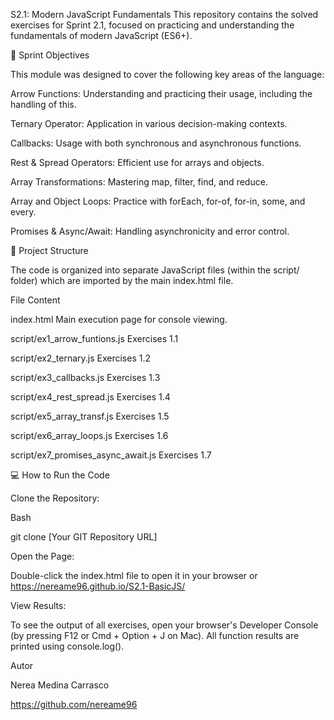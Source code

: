S2.1: Modern JavaScript Fundamentals
This repository contains the solved exercises for Sprint 2.1, focused on practicing and understanding the fundamentals of modern JavaScript (ES6+).

🎯 Sprint Objectives

This module was designed to cover the following key areas of the language:

Arrow Functions: Understanding and practicing their usage, including the handling of this.

Ternary Operator: Application in various decision-making contexts.

Callbacks: Usage with both synchronous and asynchronous functions.

Rest & Spread Operators: Efficient use for arrays and objects.

Array Transformations: Mastering map, filter, find, and reduce.

Array and Object Loops: Practice with forEach, for-of, for-in, some, and every.

Promises & Async/Await: Handling asynchronicity and error control.

📁 Project Structure


The code is organized into separate JavaScript files (within the script/ folder) which are imported by the main index.html file.

File	Content

index.html	Main execution page for console viewing.

script/ex1_arrow_funtions.js	Exercises 1.1

script/ex2_ternary.js	Exercises 1.2

script/ex3_callbacks.js	Exercises 1.3

script/ex4_rest_spread.js	Exercises 1.4

script/ex5_array_transf.js	Exercises 1.5

script/ex6_array_loops.js	Exercises 1.6

script/ex7_promises_async_await.js	Exercises 1.7


💻 How to Run the Code

Clone the Repository:

Bash

git clone [Your GIT Repository URL]


Open the Page:

Double-click the index.html file to open it in your browser or https://nereame96.github.io/S2.1-BasicJS/

View Results:

To see the output of all exercises, open your browser's Developer Console (by pressing F12 or Cmd + Option + J on Mac). All function results are printed using console.log().


Autor

Nerea Medina Carrasco

https://github.com/nereame96